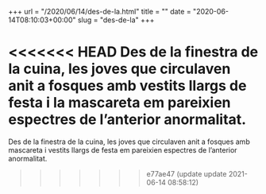 +++
url = "/2020/06/14/des-de-la.html"
title = ""
date = "2020-06-14T08:10:03+00:00"
slug = "des-de-la"
+++

<<<<<<< HEAD
Des de la finestra de la cuina, les joves que circulaven anit a fosques amb vestits llargs de festa i la mascareta em pareixien espectres de l’anterior anormalitat.
=======
Des de la finestra de la cuina, les joves que circulaven anit a fosques amb mascareta i vestits llargs de festa em pareixien espectres de l’anterior anormalitat.
>>>>>>> e77ae47 (update update 2021-06-14 08:58:12)
